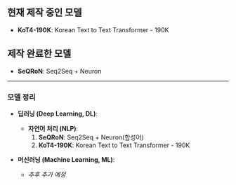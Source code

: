 ## 현재 제작 중인 모델
- **KoT4-190K**: Korean Text to Text Transformer - 190K

## 제작 완료한 모델
- **SeQRoN**: Seq2Seq + Neuron

---

### 모델 정리

- **딥러닝 (Deep Learning, DL)**:
  - **자연어 처리 (NLP)**:
    1. **SeQRoN**: Seq2Seq + Neuron(합성어)
    2. **KoT4-190K**: Korean Text to Text Transformer - 190K

- **머신러닝 (Machine Learning, ML)**:
  - *추후 추가 예정*
